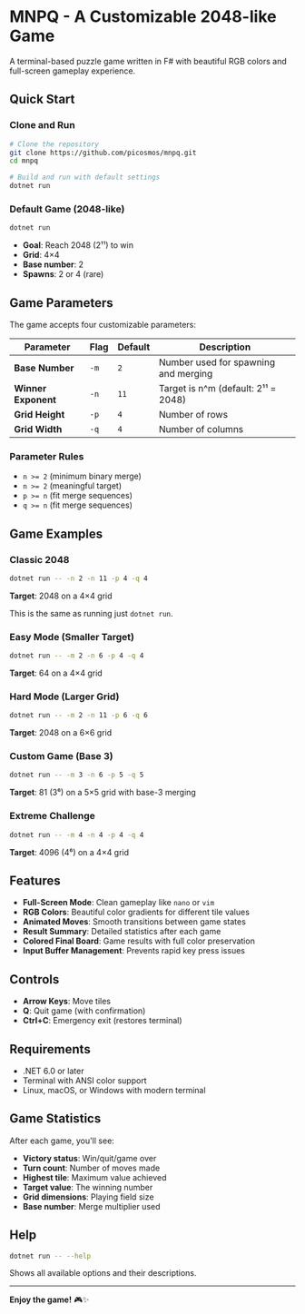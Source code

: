 # MNPQ - A Customizable 2048-like Game

A terminal-based puzzle game written in F# with beautiful RGB colors and full-screen gameplay experience.

## Quick Start

### Clone and Run

```bash
# Clone the repository
git clone https://github.com/picosmos/mnpq.git
cd mnpq

# Build and run with default settings
dotnet run
```

### Default Game (2048-like)
```bash
dotnet run
```
- **Goal**: Reach 2048 (2¹¹) to win
- **Grid**: 4×4 
- **Base number**: 2
- **Spawns**: 2 or 4 (rare)

## Game Parameters

The game accepts four customizable parameters:

| Parameter | Flag | Default | Description |
|-----------|------|---------|-------------|
| **Base Number** | `-m` | `2` | Number used for spawning and merging |
| **Winner Exponent** | `-n` | `11` | Target is n^m (default: 2¹¹ = 2048) |
| **Grid Height** | `-p` | `4` | Number of rows |
| **Grid Width** | `-q` | `4` | Number of columns |

### Parameter Rules
- `n >= 2` (minimum binary merge)
- `n >= 2` (meaningful target)  
- `p >= n` (fit merge sequences)
- `q >= n` (fit merge sequences)

## Game Examples

### Classic 2048
```bash
dotnet run -- -n 2 -n 11 -p 4 -q 4
```
**Target**: 2048 on a 4×4 grid

This is the same as running just `dotnet run`.

### Easy Mode (Smaller Target)
```bash
dotnet run -- -m 2 -n 6 -p 4 -q 4
```
**Target**: 64 on a 4×4 grid

### Hard Mode (Larger Grid)
```bash
dotnet run -- -m 2 -n 11 -p 6 -q 6
```
**Target**: 2048 on a 6×6 grid

### Custom Game (Base 3)
```bash
dotnet run -- -m 3 -n 6 -p 5 -q 5
```
**Target**: 81 (3⁶) on a 5×5 grid with base-3 merging

### Extreme Challenge
```bash
dotnet run -- -m 4 -n 4 -p 4 -q 4
```
**Target**: 4096 (4⁶) on a 4×4 grid

## Features

- **Full-Screen Mode**: Clean gameplay like `nano` or `vim`
- **RGB Colors**: Beautiful color gradients for different tile values
- **Animated Moves**: Smooth transitions between game states
- **Result Summary**: Detailed statistics after each game
- **Colored Final Board**: Game results with full color preservation
- **Input Buffer Management**: Prevents rapid key press issues

## Controls

- **Arrow Keys**: Move tiles
- **Q**: Quit game (with confirmation)
- **Ctrl+C**: Emergency exit (restores terminal)

## Requirements

- .NET 6.0 or later
- Terminal with ANSI color support
- Linux, macOS, or Windows with modern terminal

## Game Statistics

After each game, you'll see:
- **Victory status**: Win/quit/game over
- **Turn count**: Number of moves made
- **Highest tile**: Maximum value achieved
- **Target value**: The winning number
- **Grid dimensions**: Playing field size
- **Base number**: Merge multiplier used

## Help

```bash
dotnet run -- --help
```

Shows all available options and their descriptions.

---

**Enjoy the game!** 🎮✨